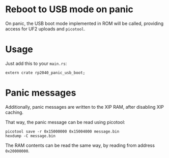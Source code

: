 # Reboot to USB mode on panic

On panic, the USB boot mode implemented in ROM will be
called, providing access for UF2 uploads and `picotool`.

# Usage

Just add this to your `main.rs`:

```
extern crate rp2040_panic_usb_boot;
```

# Panic messages

Additionally, panic messages are written to the XIP RAM,
after disabling XIP caching.

That way, the panic message can be read using picotool:

```
picotool save -r 0x15000000 0x15004000 message.bin
hexdump -C message.bin
```

The RAM contents can be read the same way, by reading from
address `0x20000000`.
